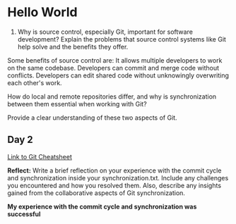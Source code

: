  # Hello World

 1. Why is source control, especially Git, important for software development? Explain the problems that source control systems like Git help solve and the benefits they offer.

 Some benefits of source control are: It allows multiple developers to work on the same codebase. Developers can commit and merge code without conflicts. Developers can edit shared code without unknowingly overwriting each other's work.



 How do local and remote repositories differ, and why is synchronization between them essential when working with Git? 
 
 Provide a clear understanding of these two aspects of Git.

  ## Day 2

[Link to Git Cheatsheet]()

  **Reflect:** Write a brief reflection on your experience with the commit cycle and synchronization inside your synchronization.txt. Include any challenges you encountered and how you resolved them. Also, describe any insights gained from the collaborative aspects of Git synchronization.

 **My experience with the commit cycle and synchronization was successful**
